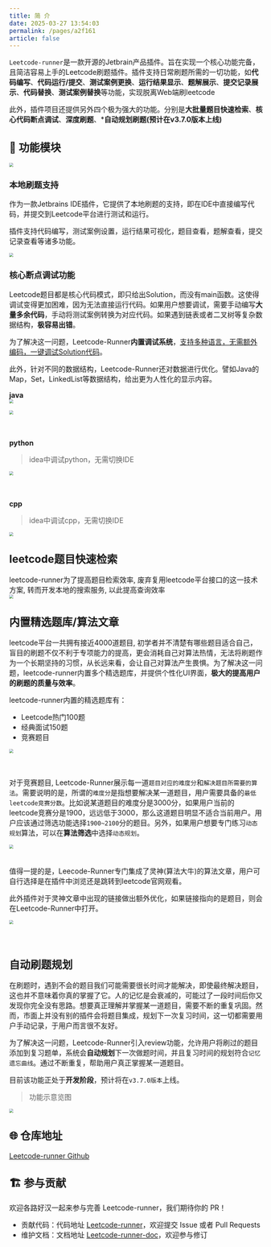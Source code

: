 ```yaml
---
title: 简 介
date: 2025-03-27 13:54:03
permalink: /pages/a2f161
article: false
---
```


`Leetcode-runner`是一款开源的Jetbrain产品插件。旨在实现一个核心功能完备，且简洁容易上手的Leetcode刷题插件。插件支持日常刷题所需的一切功能，如**代码编写**、**代码运行/提交**、**测试案例更换**、**运行结果显示**、**题解展示**、**提交记录展示**、**代码替换**、**测试案例替换**等功能，实现脱离Web端刷leetcode

此外，插件项目还提供另外四个极为强大的功能。分别是**大批量题目快速检索**、**核心代码断点调试**、**深度刷题**、***自动规划刷题(预计在v3.7.0版本上线)**


## 📖 功能模块

<img src="../../../public/简介/five-core-function.jpg" style="display: block; margin: 0 auto; zoom:50%;">


### 本地刷题支持
作为一款Jetbrains IDE插件，它提供了本地刷题的支持，即在IDE中直接编写代码，并提交到Leetcode平台进行测试和运行。

插件支持代码编写，测试案例设置，运行结果可视化，题目查看，题解查看，提交记录查看等诸多功能。

<img src="../../../public/简介/本地代码编写.jpg" style="display: block; margin: 0 auto; zoom:50%;">

### 核心断点调试功能
Leetcode题目都是核心代码模式，即只给出Solution，而没有main函数。这使得调试变得更加困难，因为无法直接运行代码。如果用户想要调试，需要手动编写**大量多余代码**，手动将测试案例转换为对应代码。如果遇到链表或者二叉树等复杂数据结构，**极容易出错**。

为了解决这一问题，Leetcode-Runner**内置调试系统**，<u>支持多种语言，无需额外编码，一键调试Solution代码</u>。

此外，针对不同的数据结构，Leetcode-Runner还对数据进行优化。譬如Java的Map，Set，LinkedList等数据结构，给出更为人性化的显示内容。


**java**
<img src="../../../public/简介/本地Java代码调试-链表题目.jpg" style="display: block; margin: 0 auto; zoom:50%;">

<img src="../../../public/简介/java-debug-人性化打印.png" style="display: block; margin: 0 auto; zoom:50%;">


</br>
</br>

**python**
> idea中调试python，无需切换IDE

<img src="../../../public/简介/python-debug.jpg" style="display: block; margin: 0 auto; zoom:50%;">

</br>
</br>

**cpp**
> idea中调试cpp，无需切换IDE

<img src="../../../public/简介/cpp-debug.jpg" style="display: block; margin: 0 auto; zoom:50%;">


## leetcode题目快速检索
leetcode-runner为了提高题目检索效率, 废弃复用leetcode平台接口的这一技术方案, 转而开发本地的搜索服务, 以此提高查询效率
<img src="../../../public/简介/查询.gif" style="display: block; margin: 0 auto; zoom:50%;">


## 内置精选题库/算法文章
leetcode平台一共拥有接近4000道题目, 初学者并不清楚有哪些题目适合自己，盲目的刷题不仅不利于专项能力的提高，更会消耗自己对算法热情，无法将刷题作为一个长期坚持的习惯，从长远来看，会让自己对算法产生畏惧。为了解决这一问题，leetcode-runner内置多个精选题库，并提供个性化UI界面，**极大的提高用户的刷题的质量与效率**。

leetcode-runner内置的精选题库有：

- Leetcode热门100题
- 经典面试150题
- 竞赛题目

<img src="../../../public/简介/题库界面.jpg" style="display: block; margin: 0 auto; zoom:50%;">

</br>
</br>

对于竞赛题目, Leetcode-Runner展示每一道`题目对应的难度分`和`解决题目所需要的算法`。需要说明的是，所谓的`难度分`是指想要解决某一道题目，用户需要具备的`最低leetcode竞赛分数`。比如说某道题目的难度分是3000分，如果用户当前的leetcode竞赛分是1900，远远低于3000，那么这道题目明显不适合当前用户。用户应该通过筛选功能选择`1900~2100`分的题目。另外，如果用户想要专门练习`动态规划`算法，可以在**算法筛选**中选择`动态规划`。


<img src="../../../public/简介/LC-竞赛.jpg" style="display: block; margin: 0 auto; zoom:50%;">


</br>
</br>
值得一提的是，Leecode-Runner专门集成了灵神(算法大牛)的算法文章，用户可自行选择是在插件中浏览还是跳转到leetcode官网观看。

</br>

此外插件对于灵神文章中出现的链接做出额外优化，如果链接指向的是题目，则会在Leetcode-Runner中打开。


<img src="../../../public/简介/deep-coding-linsheng.gif" style="display: block; margin: 0 auto; zoom:50%;">

</br>
</br>

## 自动刷题规划
在刷题时，遇到不会的题目我们可能需要很长时间才能解决，即使最终解决题目，这也并不意味着你真的掌握了它。人的记忆是会衰减的，可能过了一段时间后你又发现你完全没有思路。想要真正理解并掌握某一道题目，需要不断的重复巩固。然而，市面上并没有别的插件会将题目集成，规划下一次复习时间，这一切都需要用户手动记录，于用户而言很不友好。

为了解决这一问题，Leetcode-Runner引入review功能，允许用户将刷过的题目添加到复习题单，系统会**自动规划**下一次做题时间，并且复习时间的规划符合`记忆遗忘曲线`。通过不断重复，帮助用户真正掌握某一道题目。

目前该功能正处于**开发阶段**，预计将在`v3.7.0版本`上线。

> 功能示意览图

<img src="../../../public/简介/review规划.gif" style="display: block; margin: 0 auto; zoom:50%;">


## 🌐 仓库地址

[Leetcode-runner Github](https://github.com/xuhuafeifei/leetcode-runner)


## 🏗️ 参与贡献

欢迎各路好汉一起来参与完善 Leetcode-runner，我们期待你的 PR！

- 贡献代码：代码地址 [Leetcode-runner](https://github.com/xuhuafeifei/leetcode-runner)，欢迎提交 Issue 或者 Pull Requests
- 维护文档：文档地址 [Leetcode-runner-doc](https://github.com/itxaiohanglover/leetcode-runner-doc)，欢迎参与修订